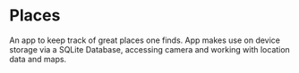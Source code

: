 # Places

An app to keep track of great places one finds. App makes use on device storage via a SQLite Database, accessing camera and working with location data and maps.

